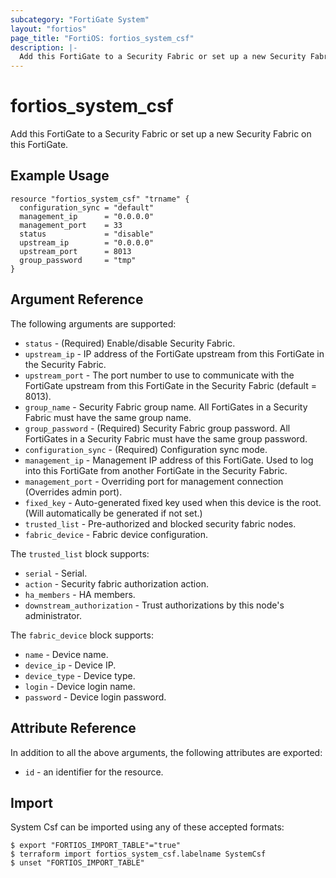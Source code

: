 ```yaml
---
subcategory: "FortiGate System"
layout: "fortios"
page_title: "FortiOS: fortios_system_csf"
description: |-
  Add this FortiGate to a Security Fabric or set up a new Security Fabric on this FortiGate.
---
```


# fortios_system_csf
Add this FortiGate to a Security Fabric or set up a new Security Fabric on this FortiGate.

## Example Usage

```hcl
resource "fortios_system_csf" "trname" {
  configuration_sync = "default"
  management_ip      = "0.0.0.0"
  management_port    = 33
  status             = "disable"
  upstream_ip        = "0.0.0.0"
  upstream_port      = 8013
  group_password     = "tmp"
}
```

## Argument Reference

The following arguments are supported:

* `status` - (Required) Enable/disable Security Fabric.
* `upstream_ip` - IP address of the FortiGate upstream from this FortiGate in the Security Fabric.
* `upstream_port` - The port number to use to communicate with the FortiGate upstream from this FortiGate in the Security Fabric (default = 8013).
* `group_name` - Security Fabric group name. All FortiGates in a Security Fabric must have the same group name.
* `group_password` - (Required) Security Fabric group password. All FortiGates in a Security Fabric must have the same group password.
* `configuration_sync` - (Required) Configuration sync mode.
* `management_ip` - Management IP address of this FortiGate. Used to log into this FortiGate from another FortiGate in the Security Fabric.
* `management_port` - Overriding port for management connection (Overrides admin port).
* `fixed_key` - Auto-generated fixed key used when this device is the root. (Will automatically be generated if not set.)
* `trusted_list` - Pre-authorized and blocked security fabric nodes.
* `fabric_device` - Fabric device configuration.

The `trusted_list` block supports:

* `serial` - Serial.
* `action` - Security fabric authorization action.
* `ha_members` - HA members.
* `downstream_authorization` - Trust authorizations by this node's administrator.

The `fabric_device` block supports:

* `name` - Device name.
* `device_ip` - Device IP.
* `device_type` - Device type.
* `login` - Device login name.
* `password` - Device login password.


## Attribute Reference

In addition to all the above arguments, the following attributes are exported:
* `id` - an identifier for the resource.

## Import

System Csf can be imported using any of these accepted formats:
```
$ export "FORTIOS_IMPORT_TABLE"="true"
$ terraform import fortios_system_csf.labelname SystemCsf
$ unset "FORTIOS_IMPORT_TABLE"
```
